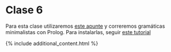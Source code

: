 # Clase 6

Para esta clase utilizaremos [este apunte](handout.pdf) y correremos gramáticas minimalistas con Prolog. Para instalarlas, seguir [este tutorial](../Instructivos/prolog_grammars.md)

{% include additional_content.html %}
